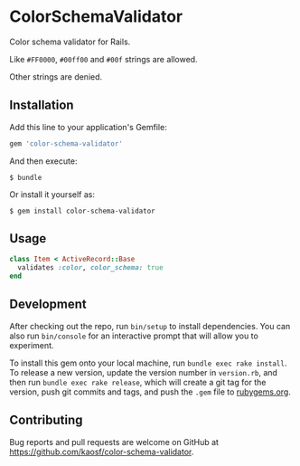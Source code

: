 # ColorSchemaValidator

Color schema validator for Rails.

Like `#FF0000`, `#00ff00` and `#00f` strings are allowed.

Other strings are denied.

## Installation

Add this line to your application's Gemfile:

```ruby
gem 'color-schema-validator'
```

And then execute:

    $ bundle

Or install it yourself as:

    $ gem install color-schema-validator

## Usage

```ruby
class Item < ActiveRecord::Base
  validates :color, color_schema: true
end
```

## Development

After checking out the repo, run `bin/setup` to install dependencies. You can also run `bin/console` for an interactive prompt that will allow you to experiment.

To install this gem onto your local machine, run `bundle exec rake install`. To release a new version, update the version number in `version.rb`, and then run `bundle exec rake release`, which will create a git tag for the version, push git commits and tags, and push the `.gem` file to [rubygems.org](https://rubygems.org).

## Contributing

Bug reports and pull requests are welcome on GitHub at https://github.com/kaosf/color-schema-validator.

